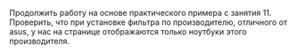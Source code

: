 Продолжить работу на основе практического примера с занятия 11.
Проверить, что при установке фильтра по производителю, отличного от asus, у нас на странице отображаются только ноутбуки этого производителя.
